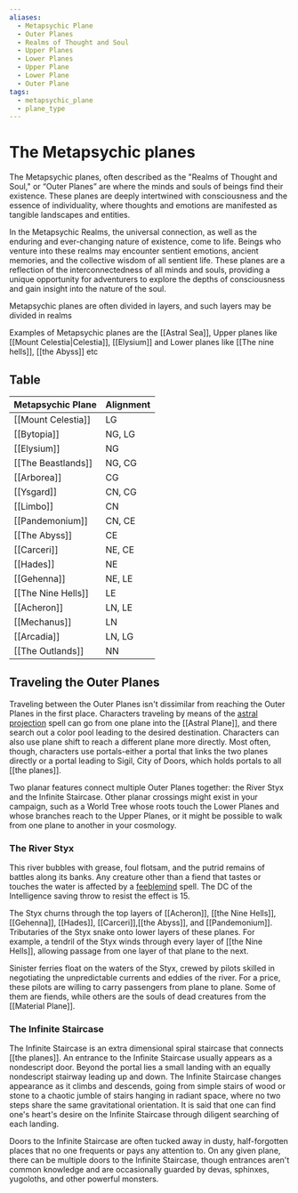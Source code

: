 ```yaml
---
aliases:
  - Metapsychic Plane
  - Outer Planes
  - Realms of Thought and Soul
  - Upper Planes
  - Lower Planes
  - Upper Plane
  - Lower Plane
  - Outer Plane
tags:
  - metapsychic_plane
  - plane_type
---
```

# The Metapsychic planes
The Metapsychic planes, often described as the "Realms of Thought and Soul," or “Outer Planes” are where the minds and souls of beings find their existence. These planes are deeply intertwined with consciousness and the essence of individuality, where thoughts and emotions are manifested as tangible landscapes and entities.

In the Metapsychic Realms, the universal connection, as well as the enduring and ever-changing nature of existence, come to life. Beings who venture into these realms may encounter sentient emotions, ancient memories, and the collective wisdom of all sentient life. These planes are a reflection of the interconnectedness of all minds and souls, providing a unique opportunity for adventurers to explore the depths of consciousness and gain insight into the nature of the soul.

Metapsychic planes are often divided in layers, and such layers may be divided in realms

Examples of Metapsychic planes are the [[Astral Sea]], Upper planes like [[Mount Celestia|Celestia]], [[Elysium]] and Lower planes like [[The nine hells]], [[the Abyss]] etc

## Table
| Metapsychic Plane  | Alignment |
|:------------------ | --------- |
| [[Mount Celestia]] | LG        |
| [[Bytopia]]        | NG, LG    |
| [[Elysium]]        | NG        |
| [[The Beastlands]] | NG, CG    |
| [[Arborea]]        | CG        |
| [[Ysgard]]         | CN, CG    |
| [[Limbo]]          | CN        |
| [[Pandemonium]]    | CN, CE    |
| [[The Abyss]]      | CE        |
| [[Carceri]]        | NE, CE    |
| [[Hades]]          | NE        |
| [[Gehenna]]        | NE, LE    |
| [[The Nine Hells]] | LE        |
| [[Acheron]]        | LN, LE    |
| [[Mechanus]]       | LN        |
| [[Arcadia]]        | LN, LG    |
| [[The Outlands]]   | NN        |

## Traveling the Outer Planes
Traveling between the Outer Planes isn't dissimilar from reaching the Outer Planes in the first place. Characters traveling by means of the [astral projection](https://5e.tools/spells.html#astral%20projection_phb) spell can go from one plane into the [[Astral Plane]], and there search out a color pool leading to the desired destination. Characters can also use plane shift to reach a different plane more directly. Most often, though, characters use portals-either a portal that links the two planes directly or a portal leading to Sigil, City of Doors, which holds portals to all [[the planes]].

Two planar features connect multiple Outer Planes together: the River Styx and the Infinite Staircase. Other planar crossings might exist in your campaign, such as a World Tree whose roots touch the Lower Planes and whose branches reach to the Upper Planes, or it might be possible to walk from one plane to another in your cosmology.

### The River Styx

This river bubbles with grease, foul flotsam, and the putrid remains of battles along its banks. Any creature other than a fiend that tastes or touches the water is affected by a [feeblemind](https://5e.tools/spells.html#feeblemind_phb) spell. The DC of the Intelligence saving throw to resist the effect is 15.

The Styx churns through the top layers of [[Acheron]], [[the Nine Hells]], [[Gehenna]], [[Hades]], [[Carceri]],[[the Abyss]], and [[Pandemonium]]. Tributaries of the Styx snake onto lower layers of these planes. For example, a tendril of the Styx winds through every layer of [[the Nine Hells]], allowing passage from one layer of that plane to the next.

Sinister ferries float on the waters of the Styx, crewed by pilots skilled in negotiating the unpredictable currents and eddies of the river. For a price, these pilots are willing to carry passengers from plane to plane. Some of them are fiends, while others are the souls of dead creatures from the [[Material Plane]].

### The Infinite Staircase

The Infinite Staircase is an extra dimensional spiral staircase that connects [[the planes]]. An entrance to the Infinite Staircase usually appears as a nondescript door. Beyond the portal lies a small landing with an equally nondescript stairway leading up and down. The Infinite Staircase changes appearance as it climbs and descends, going from simple stairs of wood or stone to a chaotic jumble of stairs hanging in radiant space, where no two steps share the same gravitational orientation. It is said that one can find one's heart's desire on the Infinite Staircase through diligent searching of each landing.

Doors to the Infinite Staircase are often tucked away in dusty, half-forgotten places that no one frequents or pays any attention to. On any given plane, there can be multiple doors to the Infinite Staircase, though entrances aren't common knowledge and are occasionally guarded by devas, sphinxes, yugoloths, and other powerful monsters.